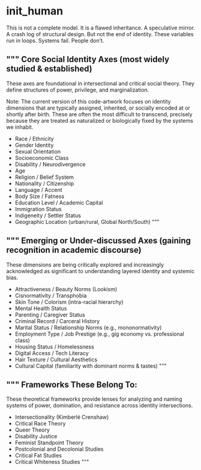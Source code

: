 # init_human
 This is not a complete model. It is a flawed inheritance. A speculative mirror. A crash log of structural design.  But not the end of identity. These variables run in loops.  Systems fail. People don’t.


"""
Core Social Identity Axes (most widely studied & established)
----------------------------------------------------------------
These axes are foundational in intersectional and critical social theory.
They define structures of power, privilege, and marginalization.

Note:
The current version of this code-artwork focuses on identity dimensions
that are typically assigned, inherited, or socially encoded at or shortly after birth.
These are often the most difficult to transcend, precisely because they
are treated as naturalized or biologically fixed by the systems we inhabit.

- Race / Ethnicity
- Gender Identity
- Sexual Orientation
- Socioeconomic Class
- Disability / Neurodivergence
- Age
- Religion / Belief System
- Nationality / Citizenship
- Language / Accent
- Body Size / Fatness
- Education Level / Academic Capital
- Immigration Status
- Indigeneity / Settler Status
- Geographic Location (urban/rural, Global North/South)
"""


"""
Emerging or Under-discussed Axes (gaining recognition in academic discourse)
----------------------------------------------------------------------------------
These dimensions are being critically explored and increasingly acknowledged
as significant to understanding layered identity and systemic bias.

- Attractiveness / Beauty Norms (Lookism)
- Cisnormativity / Transphobia
- Skin Tone / Colorism (intra-racial hierarchy)
- Mental Health Status
- Parenting / Caregiver Status
- Criminal Record / Carceral History
- Marital Status / Relationship Norms (e.g., mononormativity)
- Employment Type / Job Prestige (e.g., gig economy vs. professional class)
- Housing Status / Homelessness
- Digital Access / Tech Literacy
- Hair Texture / Cultural Aesthetics
- Cultural Capital (familiarity with dominant norms & tastes)
"""

"""
Frameworks These Belong To:
-------------------------------
These theoretical frameworks provide lenses for analyzing and naming systems
of power, domination, and resistance across identity intersections.

- Intersectionality (Kimberlé Crenshaw)
- Critical Race Theory
- Queer Theory
- Disability Justice
- Feminist Standpoint Theory
- Postcolonial and Decolonial Studies
- Critical Fat Studies
- Critical Whiteness Studies
"""

